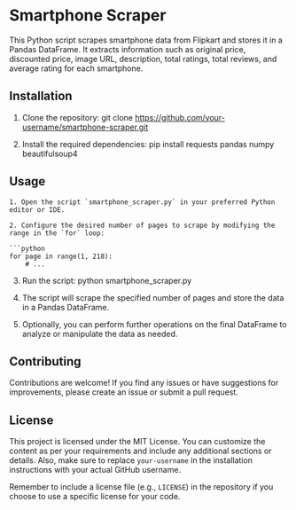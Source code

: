 # Smartphone Scraper

This Python script scrapes smartphone data from Flipkart and stores it in a Pandas DataFrame. It extracts information such as original price, discounted price, image URL, description, total ratings, total reviews, and average rating for each smartphone.

## Installation

1. Clone the repository:
  git clone https://github.com/your-username/smartphone-scraper.git

2. Install the required dependencies:
  pip install requests pandas numpy beautifulsoup4

  ## Usage

    1. Open the script `smartphone_scraper.py` in your preferred Python editor or IDE.

    2. Configure the desired number of pages to scrape by modifying the range in the `for` loop:
    
    ```python
    for page in range(1, 218):
        # ...
    
3. Run the script:
  python smartphone_scraper.py
  
4. The script will scrape the specified number of pages and store the data in a Pandas DataFrame.

5. Optionally, you can perform further operations on the final DataFrame to analyze or manipulate the data as needed.



## Contributing
Contributions are welcome! If you find any issues or have suggestions for improvements, please create an issue or submit a pull request.

## License
This project is licensed under the MIT License.
You can customize the content as per your requirements and include any additional sections or details. Also, make sure to replace `your-username` in the installation instructions with your actual GitHub username.

Remember to include a license file (e.g., `LICENSE`) in the repository if you choose to use a specific license for your code.

